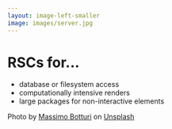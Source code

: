 ```yaml
---
layout: image-left-smaller
image: images/server.jpg
---
```


# RSCs for...

<v-clicks>

- database or filesystem access
- computationally intensive renders
- large packages for non-interactive elements

</v-clicks>

<Caption>Photo by <a href="https://unsplash.com/@wildmax?utm_source=unsplash&utm_medium=referral&utm_content=creditCopyText">Massimo Botturi</a> on <a href="https://unsplash.com/photos/zFYUsLk_50Y?utm_source=unsplash&utm_medium=referral&utm_content=creditCopyText">Unsplash</a></Caption>